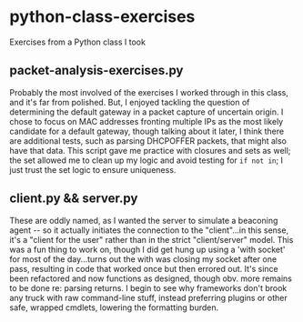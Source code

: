 # python-class-exercises
Exercises from a Python class I took

## packet-analysis-exercises.py
Probably the most involved of the exercises I worked through in this class, and it's far from polished. But, I enjoyed tackling the question of determining the default gateway in a packet capture of uncertain origin. I chose to focus on MAC addresses fronting multiple IPs as the most likely candidate for a default gateway, though talking about it later, I think there are additional tests, such as parsing DHCPOFFER packets, that might also have that data. This script gave me practice with closures and sets as well; the set allowed me to clean up my logic and avoid testing for ```if not in```; I just trust the set logic to ensure uniqueness.

## client.py && server.py
These are oddly named, as I wanted the server to simulate a beaconing agent -- so it actually initiates the connection to the "client"...in this sense, it's a "client for the user" rather than in the strict "client/server" model. This was a fun thing to work on, though I did get hung up using a 'with socket' for most of the day...turns out the with was closing my socket after one pass, resulting in code that worked once but then errored out. It's since been refactored and now functions as designed, though obv. more remains to be done re: parsing returns. I begin to see why frameworks don't brook any truck with raw command-line stuff, instead preferring plugins or other safe, wrapped cmdlets, lowering the formatting burden.
